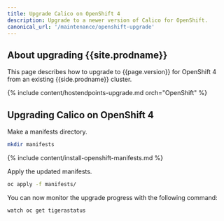 ```yaml
---
title: Upgrade Calico on OpenShift 4
description: Upgrade to a newer version of Calico for OpenShift.
canonical_url: '/maintenance/openshift-upgrade'
---
```


## About upgrading {{site.prodname}}

This page describes how to upgrade to {{page.version}} for OpenShift 4 from an existing {{side.prodname}} cluster.

{% include content/hostendpoints-upgrade.md orch="OpenShift" %}

## Upgrading Calico on OpenShift 4

Make a manifests directory.

```bash
mkdir manifests
```

{% include content/install-openshift-manifests.md %}

Apply the updated manifests.

```bash
oc apply -f manifests/
```

You can now monitor the upgrade progress with the following command:

```bash
watch oc get tigerastatus
```
